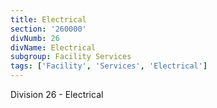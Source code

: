 ```yaml
---
title: Electrical
section: '260000'
divNumb: 26
divName: Electrical
subgroup: Facility Services
tags: ['Facility', 'Services', 'Electrical']
---
```


Division 26 - Electrical
